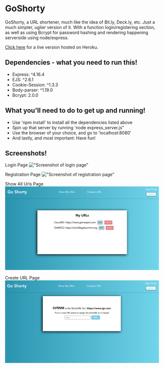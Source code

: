 # GoShorty

GoShorty, a URL shortener, much like the idea of Bit.ly, Deck.ly, etc. Just a much simpler, uglier version of it. With a function login/registering section, as well as using Bcrypt for password hashing and rendering happening serverside using node/express.

[Click here](https://go-shorty-app.herokuapp.com/) for a live version hosted on Heroku.

## Dependencies - what you need to run this!

- Express: ^4.16.4
- EJS: ^2.6.1
- Cookie-Session: ^1.3.3
- Body-parser: ^1.19.0
- Bcrypt: 2.0.0

## What you'll need to do to get up and running!

- Use 'npm install' to install all the dependencies listed above
- Spin up that server by running 'node express_server.js"
- Use the browser of your choice, and go to 'localhost:8080'
- And lastly, and most important: Have fun!

## Screenshots!

Login Page
!["Screenshot of login page"](https://github.com/chrisstanarsenault/GoShorty/blob/master/public/images/GS-login-screen-ss.png?raw=true)

Registration Page
!["Screenshot of registration page"](https://github.com/chrisstanarsenault/GoShorty/blob/master/public/images/GS-register-screen-ss.png?raw=true)

Show All Urls Page
!["Screenshot of Show All Urls page"](https://github.com/chrisstanarsenault/GoShorty/blob/master/public/images/GS-show-urls-ss.png?raw=true)

Create URL Page
!["Screenshot of Create URL page"](https://github.com/chrisstanarsenault/GoShorty/blob/master/public/images/GS-create-url-ss.png?raw=true)
